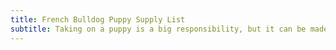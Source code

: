 ```yaml
---
title: French Bulldog Puppy Supply List
subtitle: Taking on a puppy is a big responsibility, but it can be made easier by preparing in advance, Download our Puppy Supply List
---
```

